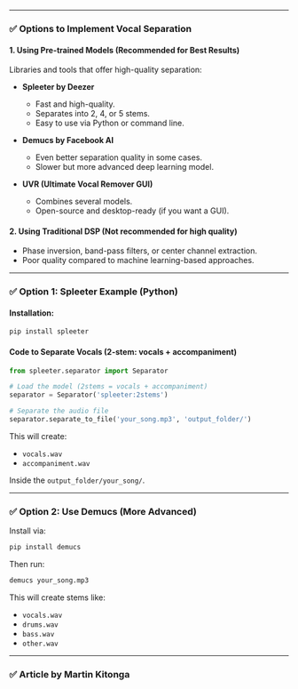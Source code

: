 

---

### ✅ **Options to Implement Vocal Separation**

#### 1. **Using Pre-trained Models (Recommended for Best Results)**

Libraries and tools that offer high-quality separation:

* **Spleeter by Deezer**

  * Fast and high-quality.
  * Separates into 2, 4, or 5 stems.
  * Easy to use via Python or command line.
* **Demucs by Facebook AI**

  * Even better separation quality in some cases.
  * Slower but more advanced deep learning model.
* **UVR (Ultimate Vocal Remover GUI)**

  * Combines several models.
  * Open-source and desktop-ready (if you want a GUI).

#### 2. **Using Traditional DSP (Not recommended for high quality)**

* Phase inversion, band-pass filters, or center channel extraction.
* Poor quality compared to machine learning-based approaches.

---

### ✅ **Option 1: Spleeter Example (Python)**

#### Installation:

```bash
pip install spleeter
```

#### Code to Separate Vocals (2-stem: vocals + accompaniment)

```python
from spleeter.separator import Separator

# Load the model (2stems = vocals + accompaniment)
separator = Separator('spleeter:2stems')

# Separate the audio file
separator.separate_to_file('your_song.mp3', 'output_folder/')
```

This will create:

* `vocals.wav`
* `accompaniment.wav`

Inside the `output_folder/your_song/`.

---

### ✅ **Option 2: Use Demucs (More Advanced)**

Install via:

```bash
pip install demucs
```

Then run:

```bash
demucs your_song.mp3
```

This will create stems like:

* `vocals.wav`
* `drums.wav`
* `bass.wav`
* `other.wav`

---

### ✅ Article by Martin Kitonga


